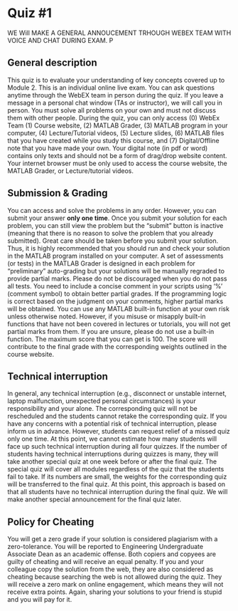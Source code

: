 # Quiz #1

WE Will MAKE A GENERAL ANNOUCEMENT TRHOUGH WEBEX TEAM WITH VOICE AND CHAT DURING EXAM. P


## General description
This quiz is to evaluate your understanding of key concepts covered up to Module 2. This is an individual online live exam. You can ask questions anytime through the WebEX team in person during the quiz. If you leave a message in a personal chat window (TAs or instructor), we will call you in person. You must solve all problems on your own and must not discuss them with other people. During the quiz, you can only access (0) WebEx Team (1) Course website, (2) MATLAB Grader, (3) MATLAB program in your computer, (4) Lecture/Tutorial videos, (5) Lecture slides, (6) MATLAB files that you have created while you study this course, and (7) Digital/Offline note that you have made your own. Your digital note (in pdf or word) contains only texts and should not be a form of drag/drop website content. Your internet browser must be only used to access the course website, the MATLAB Grader, or Lecture/tutorial videos. 

## Submission & Grading
You can access and solve the problems in any order. However, you can submit your answer **only one time**. Once you submit your solution for each problem, you can still view the problem but the “submit” button is inactive (meaning that there is no reason to solve the problem that you already submitted). Great care should be taken before you submit your solution. Thus, it is highly recommended that you should run and check your solution in the MATLAB program installed on your computer. A set of assessments (or tests) in the MATLAB Grader is designed in each problem for “preliminary” auto-grading but your solutions will be manually regraded to provide partial marks. Please do not be discouraged when you do not pass all tests. You need to include a concise comment in your scripts using ‘%’ (comment symbol) to obtain better partial grades. If the programming logic is correct based on the judgment on your comments, higher partial marks will be obtained. You can use any MATLAB built-in function at your own risk unless otherwise noted. However, if you misuse or misapply built-in functions that have not been covered in lectures or tutorials, you will not get partial marks from them. If you are unsure, please do not use a built-in function. The maximum score that you can get is 100. The score will contribute to the final grade with the corresponding weights outlined in the course website. 

## Technical interruption
In general, any technical interruption (e.g., disconnect or unstable internet, laptop malfunction, unexpected personal circumstances) is your responsibility and your alone. The corresponding quiz will not be rescheduled and the students cannot retake the corresponding quiz. If you have any concerns with a potential risk of technical interruption, please inform us in advance. However, students can request relief of a missed quiz only one time. At this point, we cannot estimate how many students will face up such technical interruption during all four quizzes. If the number of students having technical interruptions during quizzes is many, they will take another special quiz at one week before or after the final quiz. The special quiz will cover all modules regardless of the quiz that the students fail to take. If its numbers are small, the weights for the corresponding quiz will be transferred to the final quiz. At this point, this approach is based on that all students have no technical interruption during the final quiz. We will make another special announcement for the final quiz later. 

## Policy for Cheating 
You will get a zero grade if your solution is considered plagiarism with a zero-tolerance. You will be reported to Engineering Undergraduate Associate Dean as an academic offense. Both copiers and copyees are guilty of cheating and will receive an equal penalty. If you and your colleague copy the solution from the web, they are also considered as cheating because searching the web is not allowed during the quiz. They will receive a zero mark on online engagement, which means they will not receive extra points. Again, sharing your solutions to your friend is stupid and you will pay for it. 
